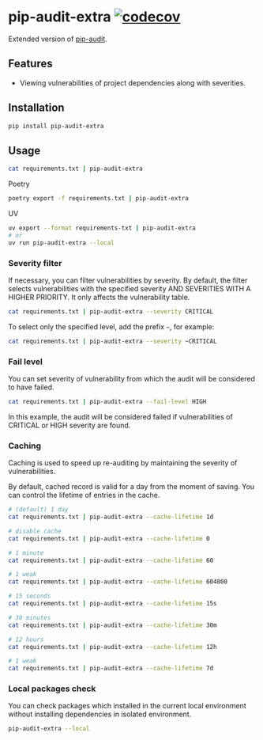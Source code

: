 # pip-audit-extra [![codecov](https://codecov.io/gh/Kirill-Lekhov/pip-audit-extra/graph/badge.svg?token=KBUU5XZ982)](https://codecov.io/gh/Kirill-Lekhov/pip-audit-extra)
Extended version of [pip-audit](https://pypi.org/project/pip-audit/).

## Features
* Viewing vulnerabilities of project dependencies along with severities.

## Installation
```sh
pip install pip-audit-extra
```

## Usage
```sh
cat requirements.txt | pip-audit-extra
```

Poetry
```sh
poetry export -f requirements.txt | pip-audit-extra
```

UV
```sh
uv export --format requirements-txt | pip-audit-extra
# or
uv run pip-audit-extra --local
```

### Severity filter
If necessary, you can filter vulnerabilities by severity.
By default, the filter selects vulnerabilities with the specified severity AND SEVERITIES WITH A HIGHER PRIORITY.
It only affects the vulnerability table.
```sh
cat requirements.txt | pip-audit-extra --severity CRITICAL
```

To select only the specified level, add the prefix `~`, for example:
```sh
cat requirements.txt | pip-audit-extra --severity ~CRITICAL
```

### Fail level
You can set severity of vulnerability from which the audit will be considered to have failed.
```sh
cat requirements.txt | pip-audit-extra --fail-level HIGH
```
In this example, the audit will be considered failed if vulnerabilities of CRITICAL or HIGH severity are found.

### Caching
Caching is used to speed up re-auditing by maintaining the severity of vulnerabilities.

By default, cached record is valid for a day from the moment of saving.
You can control the lifetime of entries in the cache.

```sh
# (default) 1 day
cat requirements.txt | pip-audit-extra --cache-lifetime 1d

# disable cache
cat requirements.txt | pip-audit-extra --cache-lifetime 0

# 1 minute
cat requirements.txt | pip-audit-extra --cache-lifetime 60

# 1 weak
cat requirements.txt | pip-audit-extra --cache-lifetime 604800

# 15 seconds
cat requirements.txt | pip-audit-extra --cache-lifetime 15s

# 30 minutes
cat requirements.txt | pip-audit-extra --cache-lifetime 30m

# 12 hours
cat requirements.txt | pip-audit-extra --cache-lifetime 12h

# 1 weak
cat requirements.txt | pip-audit-extra --cache-lifetime 7d
```

### Local packages check
You can check packages which installed in the current local environment without installing dependencies in isolated environment.

```sh
pip-audit-extra --local
```
